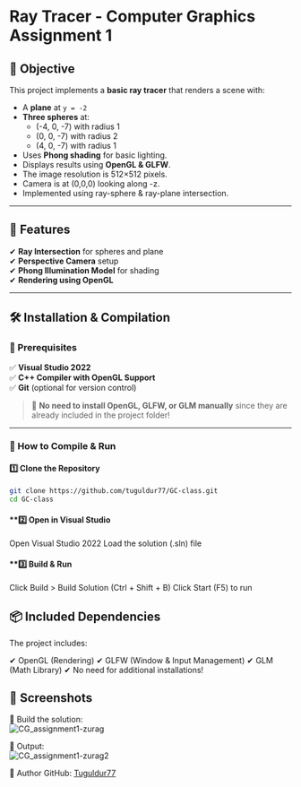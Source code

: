 # Ray Tracer - Computer Graphics Assignment 1

## 🎯 Objective  
This project implements a **basic ray tracer** that renders a scene with:  
- A **plane** at `y = -2`  
- **Three spheres** at:  
  - (-4, 0, -7) with radius 1  
  - (0, 0, -7) with radius 2  
  - (4, 0, -7) with radius 1  
- Uses **Phong shading** for basic lighting.  
- Displays results using **OpenGL & GLFW**.
- The image resolution is 512×512 pixels.
- Camera is at (0,0,0) looking along -z.
- Implemented using ray-sphere & ray-plane intersection.

---

## 🚀 Features  
✔ **Ray Intersection** for spheres and plane  
✔ **Perspective Camera** setup  
✔ **Phong Illumination Model** for shading  
✔ **Rendering using OpenGL**  

---

## 🛠 Installation & Compilation  

### **🔹 Prerequisites**  
✅ **Visual Studio 2022**  
✅ **C++ Compiler with OpenGL Support**  
✅ **Git** (optional for version control)  

> 🚀 **No need to install OpenGL, GLFW, or GLM manually** since they are already included in the project folder!  

---

### **🔹 How to Compile & Run**  

#### **1️⃣ Clone the Repository**  
```sh
git clone https://github.com/tuguldur77/GC-class.git
cd GC-class
```

#### **2️⃣ Open in Visual Studio
Open Visual Studio 2022
Load the solution (.sln) file
#### **3️⃣ Build & Run
Click Build > Build Solution (Ctrl + Shift + B)
Click Start (F5) to run

## 📦 Included Dependencies
The project includes:

✔ OpenGL (Rendering)
✔ GLFW (Window & Input Management)
✔ GLM (Math Library)
✔ No need for additional installations!

## 📸 Screenshots

 🤖 Build the solution: </br>
![CG_assignment1-zurag](https://github.com/user-attachments/assets/58b1560d-e9bb-4f96-a483-ca107c79c621)

 🦾 Output: </br>
![CG_assignment1-zurag2](https://github.com/user-attachments/assets/a7ca82e5-2329-490a-8ee5-95d587435d71)

📌 Author
GitHub: [Tuguldur77](https://github.com/tuguldur77)
